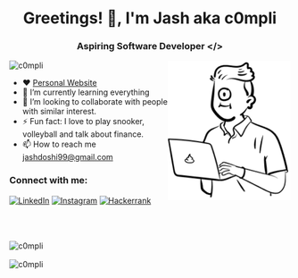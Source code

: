 
<h1 align="center">Greetings! 👋, I'm Jash aka c0mpli</h1>
<h3 align="center">Aspiring Software Developer &lt;/&gt;</h3>
<img align="right" src="personIcon.png" width="220" height="250" />
<p align="left"> <img src="https://komarev.com/ghpvc/?username=c0mpli&label=Profile%20views&color=0e75b6&style=flat&theme=dark" alt="c0mpli" /> </p>

- ❤️ <a href="https://c0mpli.github.io/personalwebsite/"> Personal Website</a>
- 🌱 I’m currently learning everything 
- 👯 I’m looking to collaborate with people with similar interest.
- ⚡ Fun fact: I love to play snooker, volleyball and talk about finance.
- 📫 How to reach me <a href="mailto:jashdoshi99@gmail.com" target="_blank">jashdoshi99@gmail.com</a>

### Connect with me:

<p align="left">
<a href="https://www.linkedin.com/in/jashdoshi" target="_blank"><img align="center" src="https://raw.githubusercontent.com/rahuldkjain/github-profile-readme-generator/master/src/images/icons/Social/linked-in-alt.svg" alt="LinkedIn" height="30" width="40" /></a>
<a href="https://www.instagram.com/c0mplii" target="_blank"><img align="center" src="https://raw.githubusercontent.com/rahuldkjain/github-profile-readme-generator/master/src/images/icons/Social/instagram.svg" alt="Instagram" height="30" width="40" /></a>
<a href="https://www.hackerrank.com/jashdoshii" target="_blank"><img align="center" src="https://raw.githubusercontent.com/rahuldkjain/github-profile-readme-generator/master/src/images/icons/Social/hackerrank.svg" alt="Hackerrank" height="30" width="40" /></a>
</p>

<br />
<br />

<!--<p>&nbsp;<img align="center" src="https://github-readme-stats.vercel.app/api?username=c0mpli&show_icons=true&locale=en&theme=dark" alt="c0mpli" /></p>--->
<p><img align="center" src="https://github-readme-stats.vercel.app/api/top-langs?username=c0mpli&show_icons=true&locale=en&layout=compact&theme=dark" alt="c0mpli" /></p>

<p><img align="center" src="https://github-readme-streak-stats.herokuapp.com/?user=c0mpli&theme=dark" alt="c0mpli" /></p>

